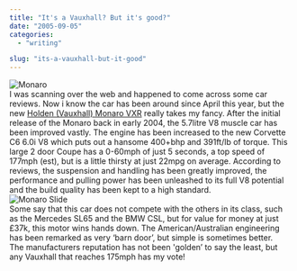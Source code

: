 ```yaml
---
title: "It's a Vauxhall? But it's good?"
date: "2005-09-05"
categories: 
  - "writing"

slug: "its-a-vauxhall-but-it-good"
---
```


![Monaro](/images/monarovxr05.jpg-thumb_140_105.jpg)  
I was scanning over the web and happened to come across some car reviews. Now i know the car has been around since April this year, but the new [Holden (Vauxhall) Monaro VXR](http://vauxhall.co.uk/showroom/search/summary.jhtml?brand=Monaro&trimLevel=VXR&bodyStyle=2-door%20coup%E9&vehicleType=Car&_requestid=691860) really takes my fancy. After the initial release of the Monaro back in early 2004, the 5.7litre V8 muscle car has been improved vastly. The engine has been increased to the new Corvette C6 6.0i V8 which puts out a hansome 400+bhp and 391ft/lb of torque. This large 2 door Coupe has a 0-60mph of just 5 seconds, a top speed of 177mph (est), but is a little thirsty at just 22mpg on average. According to reviews, the suspension and handling has been greatly improved, the performance and pulling power has been unleashed to its full V8 potential and the build quality has been kept to a high standard.  
![Monaro Slide](/images/monaro2.jpg-thumb_140_105.jpg)  
Some say that this car does not compete with the others in its class, such as the Mercedes SL65 and the BMW CSL, but for value for money at just £37k, this motor wins hands down. The American/Australian engineering has been remarked as very ‘barn door’, but simple is sometimes better.  
The manufacturers reputation has not been 'golden’ to say the least, but any Vauxhall that reaches 175mph has my vote!
